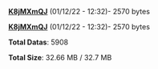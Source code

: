[**K8jMXmQJ**](/data/K8jMXmQJ.txt) (01/12/22 - 12:32)- 2570 bytes

[**K8jMXmQJ**](/data/K8jMXmQJ.txt) (01/12/22 - 12:32)- 2570 bytes

**Total Datas**: 5908

**Total Size**: 32.66 MB / 32.7 MB